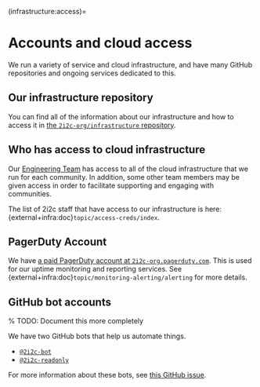 (infrastructure:access)=
# Accounts and cloud access

We run a variety of service and cloud infrastructure, and have many GitHub repositories and ongoing services dedicated to this.

## Our infrastructure repository

You can find all of the information about our infrastructure and how to access it in [the `2i2c-org/infrastructure` repository](https://infrastructure.2i2c.org).

## Who has access to cloud infrastructure

Our [Engineering Team](engineering:structure) has access to all of the cloud infrastructure that we run for each community.
In addition, some other team members may be given access in order to facilitate supporting and engaging with communities.

The list of 2i2c staff that have access to our infrastructure is here: {external+infra:doc}`topic/access-creds/index`.

## PagerDuty Account

We have [a paid PagerDuty account at `2i2c-org.pagerduty.com`](https://2i2c-org.pagerduty.com/).
This is used for our uptime monitoring and reporting services.
See {external+infra:doc}`topic/monitoring-alerting/alerting` for more details.

## GitHub bot accounts

% TODO: Document this more completely

We have two GitHub bots that help us automate things.

- [`@2i2c-bot`](https://github.com/2i2c-bot)
- [`@2i2c-readonly`](https://github.com/2i2c-readonly)

For more information about these bots, see [this GitHub issue](https://github.com/2i2c-org/meta/issues/867#issuecomment-1943217052).
